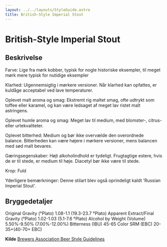 ```yaml
---
layout: ../../layouts/StyleGuide.astro
title: British-Style Imperial Stout
---
```

# British-Style Imperial Stout

## Beskrivelse
Farve: Lige fra mørk kobber, typisk for nogle historiske eksempler, til meget mørk mere typisk for nutidige eksempler

Klarhed: Uigennemsigtig i mørkere versioner. Når klarhed kan opfattes, er kuldåge acceptabel ved lave temperaturer.

Oplevet malt aroma og smag: Ekstremt rig maltet smag, ofte udtrykt som toffee eller karamel, og kan være ledsaget af meget lav ristet malt astringens.

Oplevet humle aroma og smag: Meget lav til medium, med blomster-, citrus- eller urtekvaliteter.

Oplevet bitterhed: Medium og bør ikke overvælde den overordnede balance. Bitterheden kan være højere i mørkere versioner, mens balancen med sød malt bevares.

Gæringsegenskaber: Højt alkoholindhold er tydeligt. Frugtagtige estere, hvis de er til stede, er medium til høje. Diacetyl bør ikke være til stede.

Krop: Fuld

Yderligere bemærkninger: Denne stilart blev også oprindeligt kaldt &#39;Russian Imperial Stout&#39;.




## Bryggedetaljer
Original Gravity (°Plato) 1.08-1.1 (19.3-23.7 °Plato)
Apparent Extract/Final Gravity (°Plato) 1.02-1.03 (5.1-7.6 °Plato)
Alcohol by Weight (Volume) 5.50%-9.50% (7.00%-12.00%)
Bitterness (IBU) 45-65
Color SRM (EBC) 20-35&#43;(40-70&#43; EBC)					



**Kilde**
[Brewers Association Beer Style Guidelines](https://www.brewersassociation.org/)

